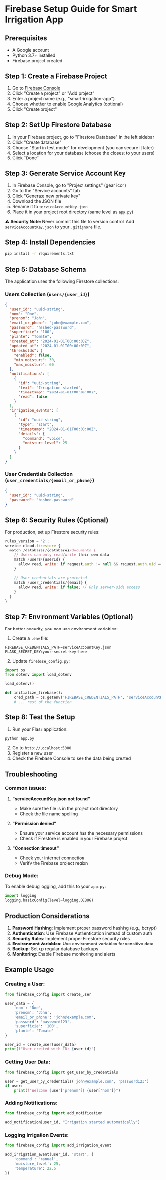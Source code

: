 # Firebase Setup Guide for Smart Irrigation App

## Prerequisites
- A Google account
- Python 3.7+ installed
- Firebase project created

## Step 1: Create a Firebase Project

1. Go to [Firebase Console](https://console.firebase.google.com/)
2. Click "Create a project" or "Add project"
3. Enter a project name (e.g., "smart-irrigation-app")
4. Choose whether to enable Google Analytics (optional)
5. Click "Create project"

## Step 2: Set Up Firestore Database

1. In your Firebase project, go to "Firestore Database" in the left sidebar
2. Click "Create database"
3. Choose "Start in test mode" for development (you can secure it later)
4. Select a location for your database (choose the closest to your users)
5. Click "Done"

## Step 3: Generate Service Account Key

1. In Firebase Console, go to "Project settings" (gear icon)
2. Go to the "Service accounts" tab
3. Click "Generate new private key"
4. Download the JSON file
5. Rename it to `serviceAccountKey.json`
6. Place it in your project root directory (same level as `app.py`)

**⚠️ Security Note:** Never commit this file to version control. Add `serviceAccountKey.json` to your `.gitignore` file.

## Step 4: Install Dependencies

```bash
pip install -r requirements.txt
```

## Step 5: Database Schema

The application uses the following Firestore collections:

### Users Collection (`users/{user_id}`)
```json
{
  "user_id": "uuid-string",
  "nom": "Doe",
  "prenom": "John",
  "email_or_phone": "john@example.com",
  "password": "hashed-password",
  "superficie": "100",
  "plante": "Tomate",
  "created_at": "2024-01-01T00:00:00Z",
  "updated_at": "2024-01-01T00:00:00Z",
  "thresholds": {
    "enabled": false,
    "min_moisture": 30,
    "max_moisture": 60
  },
  "notifications": [
    {
      "id": "uuid-string",
      "text": "Irrigation started",
      "timestamp": "2024-01-01T00:00:00Z",
      "read": false
    }
  ],
  "irrigation_events": [
    {
      "id": "uuid-string",
      "type": "start",
      "timestamp": "2024-01-01T00:00:00Z",
      "details": {
        "command": "voice",
        "moisture_level": 25
      }
    }
  ]
}
```

### User Credentials Collection (`user_credentials/{email_or_phone}`)
```json
{
  "user_id": "uuid-string",
  "password": "hashed-password"
}
```

## Step 6: Security Rules (Optional)

For production, set up Firestore security rules:

```javascript
rules_version = '2';
service cloud.firestore {
  match /databases/{database}/documents {
    // Users can only read/write their own data
    match /users/{userId} {
      allow read, write: if request.auth != null && request.auth.uid == userId;
    }
    
    // User credentials are protected
    match /user_credentials/{email} {
      allow read, write: if false; // Only server-side access
    }
  }
}
```

## Step 7: Environment Variables (Optional)

For better security, you can use environment variables:

1. Create a `.env` file:
```
FIREBASE_CREDENTIALS_PATH=serviceAccountKey.json
FLASK_SECRET_KEY=your-secret-key-here
```

2. Update `firebase_config.py`:
```python
import os
from dotenv import load_dotenv

load_dotenv()

def initialize_firebase():
    cred_path = os.getenv('FIREBASE_CREDENTIALS_PATH', 'serviceAccountKey.json')
    # ... rest of the function
```

## Step 8: Test the Setup

1. Run your Flask application:
```bash
python app.py
```

2. Go to `http://localhost:5000`
3. Register a new user
4. Check the Firebase Console to see the data being created

## Troubleshooting

### Common Issues:

1. **"serviceAccountKey.json not found"**
   - Make sure the file is in the project root directory
   - Check the file name spelling

2. **"Permission denied"**
   - Ensure your service account has the necessary permissions
   - Check if Firestore is enabled in your Firebase project

3. **"Connection timeout"**
   - Check your internet connection
   - Verify the Firebase project region

### Debug Mode:

To enable debug logging, add this to your `app.py`:

```python
import logging
logging.basicConfig(level=logging.DEBUG)
```

## Production Considerations

1. **Password Hashing**: Implement proper password hashing (e.g., bcrypt)
2. **Authentication**: Use Firebase Authentication instead of custom auth
3. **Security Rules**: Implement proper Firestore security rules
4. **Environment Variables**: Use environment variables for sensitive data
5. **Backup**: Set up regular database backups
6. **Monitoring**: Enable Firebase monitoring and alerts

## Example Usage

### Creating a User:
```python
from firebase_config import create_user

user_data = {
    'nom': 'Doe',
    'prenom': 'John',
    'email_or_phone': 'john@example.com',
    'password': 'password123',
    'superficie': '100',
    'plante': 'Tomate'
}

user_id = create_user(user_data)
print(f"User created with ID: {user_id}")
```

### Getting User Data:
```python
from firebase_config import get_user_by_credentials

user = get_user_by_credentials('john@example.com', 'password123')
if user:
    print(f"Welcome {user['prenom']} {user['nom']}")
```

### Adding Notifications:
```python
from firebase_config import add_notification

add_notification(user_id, "Irrigation started automatically")
```

### Logging Irrigation Events:
```python
from firebase_config import add_irrigation_event

add_irrigation_event(user_id, 'start', {
    'command': 'manual',
    'moisture_level': 25,
    'temperature': 22.5
})
``` 